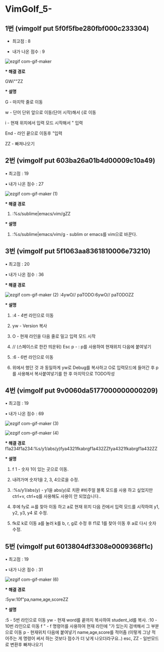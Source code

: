 # VimGolf_5-


## 1번 (vimgolf put 5f0f5fbe280fbf000c233304)

* 최고점 : 8

* 내가 나온 점수 : 9

![ezgif com-gif-maker](https://user-images.githubusercontent.com/86939460/143795552-6680e11a-060d-4d94-a83e-10781cdcd459.gif)

  __* 해결 경로__

  GWi"<kEnd>"<Esc>ZZ
  
  __* 설명__
  
  G - 마지막 줄로 이동
  
  w - 단어 단위 앞으로 이동(단어 시작)해서 {로 이동
  
  i -  현재 위치에서 입력 모드 시작해서 " 입력
  
  End - 라인 끝으로 이동후 "입력
  
  ZZ - 빠져나오기
  
## 2번 (vimgolf put 603ba26a01b4d00009c10a49)
  
• 최고점 : 19
  
• 내가 나온 점수 : 27
  
![ezgif com-gif-maker (1)](https://user-images.githubusercontent.com/86939460/143795566-fdff0538-bb3d-459b-a98c-08f69fc1e490.gif)
  
 __* 해결 경로__
  
 1) :%s/sublime\|emacs/vim/g<CR>ZZ
  
  __* 설명__
  
 1) :%s/sublime\|emacs/vim/g - sublim or emacs를 vim으로 바꾼다. 
  
    
## 3번 (vimgolf put 5f1063aa8361810006e73210)

• 최고점 : 20
  
• 내가 나온 점수 : 36
  
  __* 해결 경로__
  
![ezgif com-gif-maker (2)](https://user-images.githubusercontent.com/86939460/143795571-0b231553-fcf1-4080-a90b-ec42d7571d03.gif)
:4<CR>ywO// <Esc>paTODO<Esc>:6<CR>ywO// <Esc>paTODO<Esc>ZZ
  
  __* 설명__
  
 1) :4 - 4번 라인으로 이동
  
 2) yw - Version 복사
  
 3) O - 현재 라인을 다음 줄로 밀고 입력 모드 시작
  
 4) // (스페이스로 한칸 띄운뒤) Esc p - : p를 사용하여 현재위치 다음에 붙여넣기
  
 5) :6 - 6번 라인으로 이동
  
 6) 위에서 했던 것 과 동일하게 yw로 Debug를 복사하고 O로 입력모드에 들어간 후 p를 사용해서 복사붙여넣기를 한 후 마지막으로 TODO작성

## 4번 (vimgolf put 9v0060da5177000000000209)
  
• 최고점 : 19
  
• 내가 나온 점수 : 69
  
![ezgif com-gif-maker (3)](https://user-images.githubusercontent.com/86939460/143795580-a5950b00-bbf9-461b-9e49-b5ec02f4b73b.gif)

![ezgif com-gif-maker (4)](https://user-images.githubusercontent.com/86939460/143795583-862f1c3a-cbaa-41ab-8259-34fcf07a2284.gif)

  __* 해결 경로__
<Down>f1a<Down><BS>2<Down><BS>3<Down><BS>4<Esc><Down>f1a<Down><BS>2<Down><BS>3<Down><BS>4<Esc>:%s/y1/abs(y)<CR>fya4<Up><Left>3<Up><Left>2<Up><Left>1<Esc>fka<Down><BS>b<Down><BS>r<Down><BS>g<Esc>f1a<BS>4<Up><BS>3<Up><BS>2<Esc>ZZ<CR>fya4<Up><Left>3<Up><Left>2<Up><Left>1<Esc>fka<Down><BS>b<Down><BS>r<Down><BS>g<Esc>f1a<BS>4<Up><BS>3<Up><BS>2<Esc>ZZ
 
  __* 설명__
  
  1) f 1 - 숫자 1이 있는 곳으로 이동.
  
  2) 내려가며 숫자1을 2, 3, 4으로을 수정.
  
  3) :%s/y1/abs(y) - y1을 abs(y)로 치환    #비주얼 블록 모드를 사용 하고 싶었지만 ctrl+v, ctrl+q를 사용해도 사용이 안 되었습니다.. 
  
  4) 후에 fy로 ㅛ를 찾아 이동 하고 a로 현재 위치 다음 칸에서 입력 모드를 시작하여 y1, y2, y3, y4 로 수정.
  
  5) fk로 k로 이동 a를 눌러 k를 b, r, g로 수정 후 f1로 1를 찾아 이동 후 a로 다시 숫자 수정.
  
## 5번 (vimgolf put 6013804df3308e0009368f1c)

  • 최고점 : 19

  • 내가 나온 점수 : 31

![ezgif com-gif-maker (6)](https://user-images.githubusercontent.com/86939460/143796277-71a5e120-994e-4707-b2a3-ec623f7a7edc.gif)

   __* 해결 경로__
  
  :5<CR>yw:10<CR>f"pa,name,age,score<Esc>ZZ
  
  __* 설명__
  
  :5 - 5번 라인으로 이동
  yw - 현재 word를 끝까지 복사하여 student_id를 복사.
  :10 - 10번 라인으로 이동
  f " - f 명령어를 사용하여 현재 라인에 "가 있는지 검색해서 그 부분으로 이동
  p - 현재위치 다음에 붙여넣기
  name,age,score를 적어줌 (이렇게 그냥 적어주는 게 명령어 써서 하는 것보다 점수가 더 낮게 나오더라구요..)
  esc, ZZ - 일반모드로 변환후 빠져나오기
  
